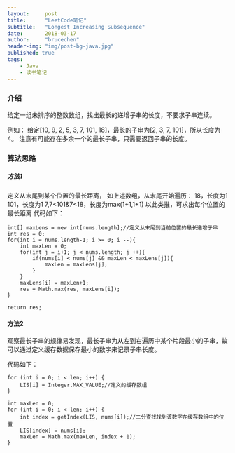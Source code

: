 ```yaml
---
layout:     post
title:      "LeetCode笔记"
subtitle:   "Longest Increasing Subsequence"
date:       2018-03-17
author:     "brucechen"
header-img: "img/post-bg-java.jpg"
published: true
tags:
    - Java
    - 读书笔记
---
```


### 介绍

给定一组未排序的整数数组，找出最长的递增子串的长度，不要求子串连续。

例如：
给定[10, 9, 2, 5, 3, 7, 101, 18]，最长的子串为[2, 3, 7, 101]，所以长度为4。
注意有可能存在多余一个的最长子串，只需要返回子串的长度。


### 算法思路

##### 方法1

定义从末尾到某个位置的最长距离，
如上述数组，从末尾开始遍历：
18，长度为1
101，长度为1
7,7<101&7<18，长度为max(1+1,1+1)
以此类推，可求出每个位置的最长距离
代码如下：
```
int[] maxLens = new int[nums.length];//定义从末尾到当前位置的最长递增子串
int res = 0;
for(int i = nums.length-1; i >= 0; i --){
    int maxLen = 0;
    for(int j = i+1; j < nums.length; j ++){
        if(nums[i] < nums[j] && maxLen < maxLens[j]){
            maxLen = maxLens[j];
        }
    }
    maxLens[i] = maxLen+1;
    res = Math.max(res, maxLens[i]);
}

return res;
```


#### 方法2

观察最长子串的规律易发现，最长子串为从左到右遍历中某个片段最小的子串，故可以通过定义缓存数据保存最小的数字来记录子串长度。

代码如下：
```
for (int i = 0; i < len; i++) {
    LIS[i] = Integer.MAX_VALUE;//定义的缓存数组
}

int maxLen = 0;
for (int i = 0; i < len; i++) {
    int index = getIndex(LIS, nums[i]);//二分查找找到该数字在缓存数组中的位置
    LIS[index] = nums[i];
    maxLen = Math.max(maxLen, index + 1);
}
```

